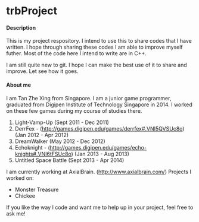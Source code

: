 # trbProject
#### Description
This is my project respository. I intend to use this to share codes that I have written. I hope through sharing these codes I am able to improve myself futher. Most of the code here I intend to write are in C++. 

I am still quite new to git. I hope I can make the best use of it to share and improve. Let see how it goes. 

#### About me
I am Tan Zhe Xing from Singapore.
I am a junior game programmer, graduated from Digipen Institute of Technology Singapore in 2014. 
I worked on these few games during my course of studies there.
1. Light-Vamp-Up (Sept 2011 - Dec 2011)
1. DerrFex - (http://games.digipen.edu/games/derrfex#.VNI5QVSUc8o) (Jan 2012 - Apr 2012)
2. DreamWalker (May 2012 - Dec 2012)
3. Echoknight - (http://games.digipen.edu/games/echo-knights#.VNI6tFSUc8o) (Jan 2013 - Aug 2013)
4. Untitled Space Battle (Sept 2013 - Apr 2014)

I am currently working at AxialBrain. (http://www.axialbrain.com/)
Projects I worked on:
- Monster Treasure
- Chickee

If you like the way I code and want me to help up in your project, feel free to ask me! 
